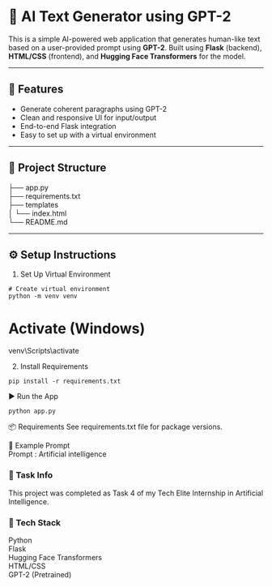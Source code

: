 # 🧠 AI Text Generator using GPT-2

This is a simple AI-powered web application that generates human-like text based on a user-provided prompt using **GPT-2**. Built using **Flask** (backend), **HTML/CSS** (frontend), and **Hugging Face Transformers** for the model.

---

## 🔧 Features

- Generate coherent paragraphs using GPT-2
- Clean and responsive UI for input/output
- End-to-end Flask integration
- Easy to set up with a virtual environment

---

## 📁 Project Structure<br/>

├── app.py<br/>
├── requirements.txt<br/>
├── templates<br/>
│ └── index.html<br/>
└── README.md<br/>

---

## ⚙️ Setup Instructions

1. Set Up Virtual Environment
```
# Create virtual environment
python -m venv venv
```

# Activate (Windows)
venv\Scripts\activate

2. Install Requirements
```
pip install -r requirements.txt
```
▶️ Run the App
```
python app.py
```

📦 Requirements
See requirements.txt file for package versions.

📝 Example Prompt<br/>
Prompt : Artificial intelligence

### 📌 Task Info
This project was completed as Task 4 of my Tech Elite Internship in Artificial Intelligence.

### 🧠 Tech Stack<br/>
Python<br/>
Flask<br/>
Hugging Face Transformers<br/>
HTML/CSS<br/>
GPT-2 (Pretrained)<br/>
